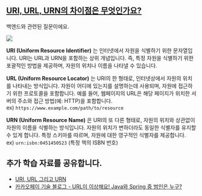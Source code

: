 ## [URI, URL, URN의 차이점은 무엇인가요?](https://www.maeil-mail.kr/question/149)

백엔드와 관련된 질문이에요.

![](https://github.com/user-attachments/assets/6fabcb82-3a28-4de6-9870-3c466a61b775)

**URI (Uniform Resource Identifier)** 는 인터넷에서 자원을 식별하기 위한 문자열입니다. URI는 URL과 URN을 포함하는 상위 개념입니다. 즉, 특정 자원을 식별하기 위한 포괄적인 방법을 제공하며, 자원의 위치나 이름을 나타낼 수 있습니다.

**URL (Uniform Resource Locator)** 는 URI의 한 형태로, 인터넷상에서 자원의 위치를 나타내는 방식입니다. 자원이 어디에 있는지를 설명하는데 사용되며, 자원에 접근하기 위한 프로토콜을 포함합니다. 예를 들어, 웹페이지의 URL은 해당 페이지가 위치한 서버의 주소와 접근 방법(예: HTTP)을 포함합니다. ex) `https://www.example.com/path/to/resource`

**URN (Uniform Resource Name)** 은 URI의 또 다른 형태로, 자원의 위치와 상관없이 자원의 이름을 식별하는 방식입니다. 자원의 위치가 변하더라도 동일한 식별자를 유지할 수 있게 합니다. 특정 스키마를 따르며, 자원에 대한 영구적인 식별자를 제공합니다. ex) `urn:isbn:0451450523` (특정 책의 ISBN 번호)

## 추가 학습 자료를 공유합니다.

- [URI, URL 그리고 URN](https://hudi.blog/uri-url-urn/)
- [카카오페이 기술 블로그 - URL이 이상해요! Java와 Spring 중 범인은 누구?](https://tech.kakaopay.com/post/url-is-strange/)